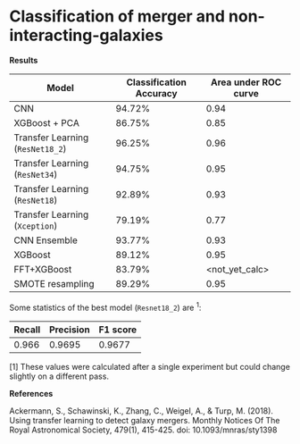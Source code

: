 # Classification of merger and non-interacting-galaxies

**Results**

| Model | Classification Accuracy | Area under ROC curve |
| ----- | ----------------------- | -------------------- |
| CNN | 94.72% | 0.94 |
| XGBoost + PCA | 86.75% | 0.85 |
| Transfer Learning (`ResNet18_2`) | 96.25% | 0.96 |
| Transfer Learning (`ResNet34`) | 94.75% | 0.95 |
| Transfer Learning (`ResNet18`) | 92.89% | 0.93 |
| Transfer Learning (`Xception`) | 79.19% | 0.77 |
| CNN Ensemble | 93.77% | 0.93 |
| XGBoost | 89.12% | 0.95 |
| FFT+XGBoost | 83.79% | <not_yet_calc> |
| SMOTE resampling | 89.29% | 0.95 |

Some statistics of the best model (`Resnet18_2`) are <sup>1</sup>:

| Recall | Precision | F1 score |
| ------ | --------- | -------- |
| 0.966 | 0.9695 | 0.9677 |

[1] These values were calculated after a single experiment but could change slightly on a different pass.

**References**

Ackermann, S., Schawinski, K., Zhang, C., Weigel, A., & Turp, M. (2018). Using transfer learning to detect galaxy mergers. Monthly Notices Of The Royal Astronomical Society, 479(1), 415-425. doi: 10.1093/mnras/sty1398
